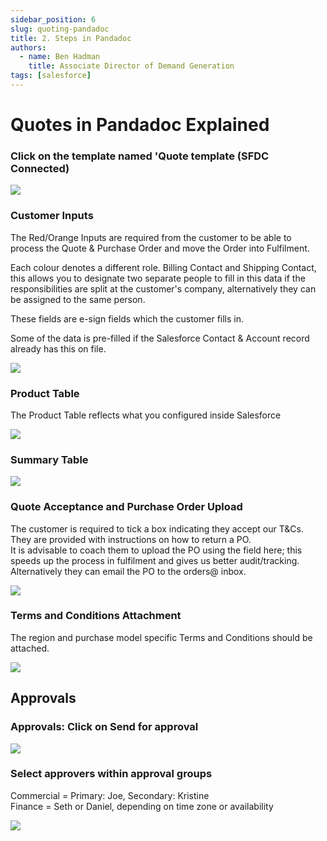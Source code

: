 ```yaml
---
sidebar_position: 6
slug: quoting-pandadoc
title: 2. Steps in Pandadoc
authors:
  - name: Ben Hadman
    title: Associate Director of Demand Generation
tags: [salesforce]
---
```



# Quotes in Pandadoc Explained


### Click on the template named 'Quote template (SFDC Connected)

![](https://d3q7ie80jbiqey.cloudfront.net/media/image/zoom/c8879a33-dee8-43cc-a180-c77b78131fc6/2.5/36.785481770833/45.95936538884?1)



### Customer Inputs

The Red/Orange Inputs are required from the customer to be able to process the Quote & Purchase Order and move the Order into Fulfilment.

Each colour denotes a different role. Billing Contact and Shipping Contact, this allows you to designate two separate people to fill in this data if the responsibilities are split at the customer's company, alternatively they can be assigned to the same person.

These fields are e-sign fields which the customer fills in.

Some of the data is pre-filled if the Salesforce Contact & Account record already has this on file.

![](https://d3q7ie80jbiqey.cloudfront.net/media/image/zoom/8b0e7dda-2886-48c2-996f-bb022271e434/1.4401408450704/43.502604216337/63.596492151167?1)

### Product Table

The Product Table reflects what you configured inside Salesforce

![](https://d3q7ie80jbiqey.cloudfront.net/media/image/zoom/e2b68304-87f0-4afb-89a2-a216bf7c4504/1/43.502604216337/98.635058394361?1)

### Summary Table

![](https://d3q7ie80jbiqey.cloudfront.net/media/image/zoom/b423106e-7b44-42c0-9a81-4f97a0ab3eb9/2.5/48.580729216337/31.159257283012?1)

### Quote Acceptance and Purchase Order Upload

The customer is required to tick a box indicating they accept our T&Cs.  
They are provided with instructions on how to return a PO.  
It is advisable to coach them to upload the PO using the field here; this speeds up the process in fulfilment and gives us better audit/tracking. Alternatively they can email the PO to the orders@ inbox.

![](https://d3q7ie80jbiqey.cloudfront.net/media/image/zoom/f4b81d97-e4ad-49bc-b9e3-e57144104601/2.5/43.502604216337/77.339500524171?1)

### Terms and Conditions Attachment

The region and purchase model specific Terms and Conditions should be attached.

![](https://d3q7ie80jbiqey.cloudfront.net/media/image/zoom/46a832f8-34fa-4b73-9610-1f548e1f54f6/2.5/43.502604216337/88.645648437057?1)

Approvals
---------

### Approvals: Click on Send for approval

![](https://d3q7ie80jbiqey.cloudfront.net/media/image/zoom/84303e12-3d73-4a35-bcd2-03b819f9d129/2.5/91.822920292616/16.364186818284?1)

### Select approvers within approval groups

Commercial = Primary: Joe, Secondary: Kristine  
Finance = Seth or Daniel, depending on time zone or availability

![](https://d3q7ie80jbiqey.cloudfront.net/media/image/zoom/9e40777d-0dac-4f8c-9423-43819ff4f8bd/2.5/48.424479216337/48.971567309703?1)